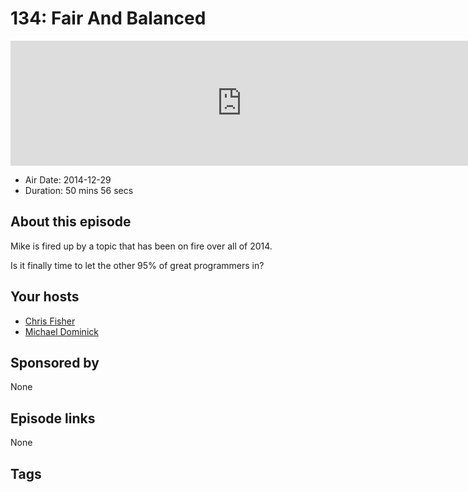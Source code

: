 # 134: Fair And Balanced

<iframe src="https://player.fireside.fm/v2/MLf2ZzhC+4DJJ7Mbw?theme=dark" width="740" height="200" frameborder="0" scrolling="no"></iframe>

* Air Date: 2014-12-29
* Duration: 50 mins 56 secs

## About this episode

Mike is fired up by a topic that has been on fire over all of 2014. 

Is it finally time to let the other 95% of great programmers in?

## Your hosts
* [Chris Fisher](https://coder.show/hosts/chrislas)
* [Michael Dominick](https://coder.show/hosts/michael)

## Sponsored by

None



## Episode links

None



## Tags

